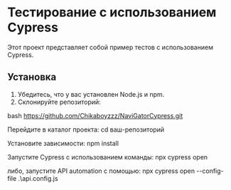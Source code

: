 # Тестирование с использованием Cypress

Этот проект представляет собой пример тестов с использованием Cypress.

## Установка

1. Убедитесь, что у вас установлен Node.js и npm.
2. Склонируйте репозиторий:

bash
https://github.com/Chikaboyzzz/NaviGatorCypress.git


Перейдите в каталог проекта:
cd ваш-репозиторий

Установите зависимости:
npm install


Запустите Cypress с использованием команды:
npx cypress open


либо, запустите API automation c помощью:
npx cypress open --config-file .\api.config.js